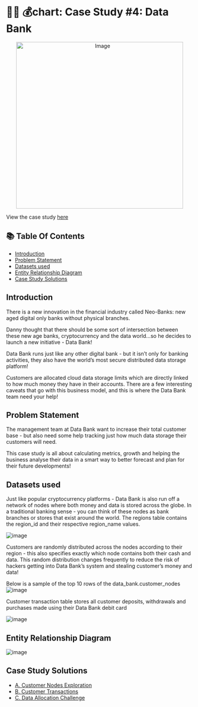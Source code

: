 # :technologist: :moneybag:chart: Case Study #4: Data Bank 
<p align="center">
<img src="https://8weeksqlchallenge.com/images/case-study-designs/4.png" alt="Image" width="450" height="450">

View the case study [here](https://8weeksqlchallenge.com/case-study-4/)
  
## 📚 Table Of Contents
  - [Introduction](#introduction)
  - [Problem Statement](#problem-statement)
  - [Datasets used](#datasets-used)
  - [Entity Relationship Diagram](#entity-relationship-diagram)
  - [Case Study Solutions](#case-study-solutions)
  
## Introduction
There is a new innovation in the financial industry called Neo-Banks: new aged digital only banks without physical branches.

Danny thought that there should be some sort of intersection between these new age banks, cryptocurrency and the data world…so he decides to launch a new initiative - Data Bank!

Data Bank runs just like any other digital bank - but it isn’t only for banking activities, they also have the world’s most secure distributed data storage platform!

Customers are allocated cloud data storage limits which are directly linked to how much money they have in their accounts. There are a few interesting caveats that go with this business model, and this is where the Data Bank team need your help!

## Problem Statement
The management team at Data Bank want to increase their total customer base - but also need some help tracking just how much data storage their customers will need.

This case study is all about calculating metrics, growth and helping the business analyse their data in a smart way to better forecast and plan for their future developments!


## Datasets used
Just like popular cryptocurrency platforms - Data Bank is also run off a network of nodes where both money and data is stored across the globe. In a traditional banking sense - you can think of these nodes as bank branches or stores that exist around the world. The  regions table contains the region_id and their respective region_name values.
  
![image](https://user-images.githubusercontent.com/77529445/165747951-d00563e9-86cb-404b-913e-1df4c26f6029.png)

Customers are randomly distributed across the nodes according to their region - this also specifies exactly which node contains both their cash and data.
This random distribution changes frequently to reduce the risk of hackers getting into Data Bank’s system and stealing customer’s money and data!
  
Below is a sample of the top 10 rows of the data_bank.customer_nodes
![image](https://user-images.githubusercontent.com/77529445/165748069-0ccca2f4-fc9c-4183-8cda-6e10a9ee782b.png)

Customer transaction table stores all customer deposits, withdrawals and purchases made using their Data Bank debit card
  
![image](https://user-images.githubusercontent.com/77529445/165748268-c7e71778-173b-435d-93a4-178c6a2d1ebc.png)

 
## Entity Relationship Diagram
![image](https://user-images.githubusercontent.com/77529445/165748352-09dfcafd-07a6-4bf0-b171-7ba0ec75aa22.png)

## Case Study Solutions
- [A. Customer Nodes Exploration](https://github.com/yugal-14/Danny-SQL-Challenge-Week-4/blob/main/A.%20Customer%20Nodes%20Exploration.README.md)
- [B. Customer Transactions](https://github.com/yugal-14/Danny-SQL-Challenge-Week-4/blob/main/B.%20Customer%20Transactions.README.MD)
- [C. Data Allocation Challenge](https://github.com/yugal-14/Danny-SQL-Challenge-Week-4/blob/main/C.%20Data%20Allocation%20Challenge.README.MD)

  

